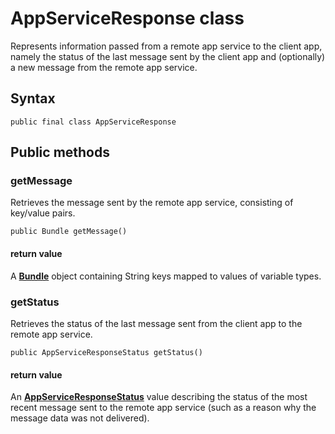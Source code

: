 # AppServiceResponse class
Represents information passed from a remote app service to the client app, namely the status of the last message sent by the client app and (optionally) a new message from the remote app service.

## Syntax
`public final class AppServiceResponse`

## Public methods

### getMessage
Retrieves the message sent by the remote app service, consisting of key/value pairs.

`public Bundle getMessage()`

#### return value  
 A [**Bundle**](https://developer.android.com/reference/android/os/Bundle.html) object containing String keys mapped to values of variable types.

### getStatus
Retrieves the status of the last message sent from the client app to the remote app service.

`public AppServiceResponseStatus getStatus()`

#### return value  
An [**AppServiceResponseStatus**](AppServiceResponseStatus.md) value describing the status of the most recent message sent to the remote app service (such as a reason why the message data was not delivered).